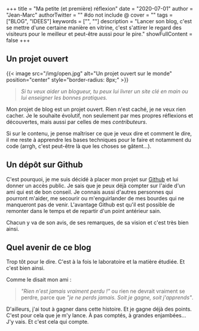+++
title = "Ma petite (et première) réflexion"
date = "2020-07-01"
author = "Jean-Marc"
authorTwitter = "" #do not include @
cover = ""
tags = ["BLOG", "IDEES"]
keywords = ["", ""]
description = "Lancer son blog, c'est se mettre d'une certaine manière en vitrine, c'est s'attirer le regard des visiteurs pour le meilleur et peut-être aussi pour le pire."
showFullContent = false
+++
## Un projet ouvert

{{< image src="/img/open.jpg" alt="Un projet ouvert sur le monde" position="center" style="border-radius: 8px;" >}}

> *Si tu veux aider un blogueur, tu peux lui livrer un site clé en main ou lui enseigner les bonnes pratiques.*

Mon projet de blog est un projet ouvert. Rien n'est caché, je ne veux rien cacher. Je le souhaite évolutif, non seulement par mes propres réflexions et découvertes, mais aussi par celles de mes *contributeurs*.

Si sur le contenu, je pense maîtriser ce que je veux dire et comment le dire, il me reste à apprendre les bases techniques pour le faire et notamment du code (arrgh, c'est peut-être là que les choses se gâtent...).

## Un dépôt sur Github

C'est pourquoi, je me suis décidé à placer mon projet sur [Github](https://github.com/) et lui donner un accès public. Je sais que je peux déjà compter sur l'aide d'un ami qui est de bon conseil. Je connais aussi d'autres personnes qui pourront m'aider, me secourir ou m'enguirlander de mes bourdes qui ne manqueront pas de venir. L'avantage Github est qu'il est possible de remonter dans le temps et de repartir d'un point antérieur sain.

Chacun y va de son avis, de ses remarques, de sa vision et c'est très bien ainsi.


## Quel avenir de ce blog

Trop tôt pour le dire. C'est à la fois le laboratoire et la matière étudiée. Et c'est bien ainsi.

Comme le disait mon ami : 

> *"Rien n'est jamais vraiment perdu !"* ou rien ne devrait vraiment se perdre, parce que *"je ne perds jamais. Soit je gagne, soit j'apprends"*.

D'ailleurs, j'ai tout à gagner dans cette histoire. Et je gagne déjà des points. C'est pour cela que je m'y lance. À pas comptés, à grandes enjambées… J'y vais. Et c'est cela qui compte.